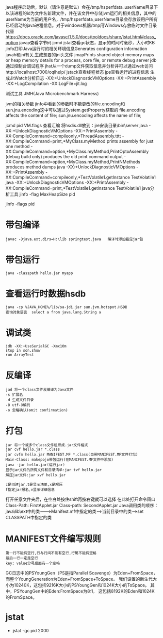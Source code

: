 java程序启动后，默认（请注意是默认）会在/tmp/hsperfdata_userName目录下以该进程的id为文件名新建文件，并在该文件中存储jvm运行的相关信息，其中的userName为当前的用户名，/tmp/hsperfdata_userName目录会存放该用户所有已经启动的java进程信息。对于windows机器/tmp用Windows存放临时文件目录代替
https://docs.oracle.com/javase/1.5.0/docs/tooldocs/share/jstat.html#class_option
javap查看字节码
jcmd
jstat查看gc状态，显示的时间时毫秒，大小时KB
jinfo打印Java运行时的相关环境信息Generates configuration information
javah和jni有关,生成想要的jni头文件
jmapPrints shared object memory maps or heap memory details for a process, core file, or remote debug server
jdb通过控制台调试程序
jhat从一个dump文件获取信息并分析并可以通过web访问http://localhost:7000/oqlhelp/
jstack查看线程状态
jps查看运行的进程信息
生成JitWatch分析日志
-XX:+UnlockDiagnosticVMOptions -XX:+PrintAssembly -XX:+LogCompilation -XX:LogFile=jit.log

测试工具
JMH(Java Microbenchmark Harness)

jvm的相关参数
jinfo中看到的参数时不能更改的file.encoding和sun.jnu.encoding这中可以通过System.getProperty获取的
file.encoding affects the content of file;
sun.jnu.encoding affects the name of file;


jcmd pid VM.flags
查看汇编
	将hsdis.dll放到：jre安装目录\bin\server
	java -XX:+UnlockDiagnosticVMOptions -XX:+PrintAssembly -XX:CompileCommand=compileonly,*ThreadAssembly.tttt 
	-XX:CompileCommand=print,*MyClass.myMethod prints assembly for just one method
	-XX:CompileCommand=option,*MyClass.myMethod,PrintOptoAssembly (debug build only) produces the old print command output
	-XX:CompileCommand=option,*MyClass.myMethod,PrintNMethods produces method dumps
	java -XX:+UnlockDiagnosticVMOptions -XX:+PrintAssembly -XX:CompileCommand=compileonly,*TestVolatile1.getInstance TestVolatile1
	java -XX:+UnlockDiagnosticVMOptions -XX:+PrintAssembly -XX:CompileCommand=print,*TestVolatile1.getInstance  TestVolatile1
java分析工具
jinfo -flag MaxHeapSize pid

jinfo -flags pid
# 带包编译
	javac -Djava.ext.dirs=H:\lib springtest.java   编译时添加指定jar包
# 带包运行
	java -classpath hello.jar myapp
# 查看运行时数据hsdb
	java -cp %JAVA_HOME%/lib/sa-jdi.jar sun.jvm.hotspot.HSDB
	查询对象语言	select a from java.lang.String a
# 调试类
	jdb -XX:+UseSerialGC -Xmx10m
	stop in son.show
	run ArrayTest
# 反编译
	jad 将一个class文件反编译为Java文件
	-s 扩展名
	-d 生成文件目录
	-8 utf-8编码
	-o 忽略确认(omit confirmation)
# 打包
	jar 将一个或多个class文件组织成.jar文件格式
	jar cvf hello.jar *.class
	jar cvfm hello.jar MANIFEST.MF *.class(自带MANIFEST.MF文件打包)
	Main-Class: makepojo带包运行(在MANIFEST.MF文件中添加)
	java -jar hello.jar(运行jar)
	显示jar文件的所有文件和目录清单:jar tvf hello.jar
	解压jar文件:jar xvf hello.jar
	
	c是创建jar,t是显示清单,x是解压
	f指定jar报名,v显示详细信息
	
打开任意文件夹后，在空白处按住shift再按右键就可以选择  在此处打开命令窗口
Class-Path: FirstApplet.jar
Class-path: SecondApplet.jar
Java调用类的顺序：java\lib\ext中的类--->Manifest.mf中指定的类-->当前目录中的类-->set CLASSPATH中指定的类
# MANIFEST文件编写规则
	第一行不能有空行,行与行间不能有空行,行尾不能有空格
	最后一行一定是空行
	key: value分号后面有一个空格
GC日志中的PSYoungGen（PS是指Parallel Scavenge）为Eden+FromSpace，
而整个YoungGeneration为Eden+FromSpace+ToSpace。
我们设置的新生代大小为10240K，这包括9216K大小的PSYoungGen和1024K大小的ToSpace。
其中，PSYoungGen中的Eden:FromSpace为8:1，
这包括8192K的Eden和1024K的FromSpace。	


# jstat
* jstat -gc pid 2000











